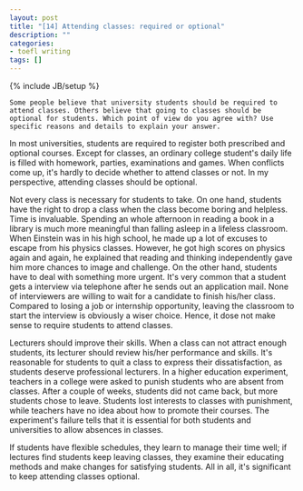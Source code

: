 ```yaml
---
layout: post
title: "[14] Attending classes: required or optional"
description: ""
categories:
- toefl writing 
tags: []
---
```

{% include JB/setup %}

	Some people believe that university students should be required to attend classes. Others believe that going to classes should be optional for students. Which point of view do you agree with? Use specific reasons and details to explain your answer.
	

In most universities, students are required to register both prescribed and optional courses. Except for classes, an ordinary college student's daily life is filled with homework, parties, examinations and games. When conflicts come up, it's hardly to decide whether to attend classes or not. In my perspective, attending classes should be optional.

Not every class is necessary for students to take. On one hand, students have the right to drop a class when the class become boring and helpless. Time is invaluable. Spending an whole afternoon in reading a book in a library is much more meaningful than falling asleep in a lifeless classroom. When Einstein was in his high school, he made up a lot of excuses to escape from his physics classes. However, he got high scores on physics again and again, he explained that reading and thinking independently gave him more chances to image and challenge. On the other hand, students have to deal with something more urgent. It's very common that a student gets a interview via telephone after he sends out an application mail. None of interviewers are willing to wait for a candidate to finish his/her class. Compared to losing a job or internship opportunity, leaving the classroom to start the interview is obviously a wiser choice. Hence, it dose not make sense to require students to attend classes.

Lecturers should improve their skills. When a class can not attract enough students, its lecturer should review his/her performance and skills. It's reasonable for students to quit a class to express their dissatisfaction, as students deserve professional lecturers. In a higher education experiment, teachers in a college were asked to punish students who are absent from classes. After a couple of weeks, students did not came back, but more students chose to leave. Students lost interests to classes with punishment, while teachers have no idea about how to promote their courses. The experiment's failure tells that it is essential for both students and universities to allow absences in classes.

If students have flexible schedules, they learn to manage their time well; if lectures find students keep leaving classes, they examine their educating methods and make changes for satisfying students. All in all, it's significant to keep attending classes optional.